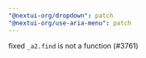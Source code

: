 ```yaml
---
"@nextui-org/dropdown": patch
"@nextui-org/use-aria-menu": patch
---
```


fixed `_a2.find` is not a function (#3761)
